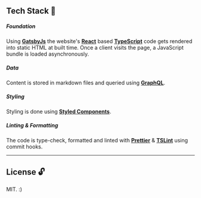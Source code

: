 ## Tech Stack 🥞

##### Foundation

Using **[GatsbyJs](https://github.com/gatsbyjs/gatsby)** the website's **[React](https://github.com/facebook/react)** based **[TypeScript](https://www.typescriptlang.org/)** code gets rendered into static HTML at built time. Once a client visits the page, a JavaScript bundle is loaded asynchronously.

##### Data

Content is stored in markdown files and queried using [**GraphQL**](https://graphql.org/).

##### Styling

Styling is done using [**Styled Components**](https://www.styled-components.com).

##### Linting & Formatting

The code is type-check, formatted and linted with **[Prettier](https://github.com/prettier/prettier)** & **[TSLint](https://palantir.github.io/tslint/)** using commit hooks.

---

## License 🔓

MIT. :)
